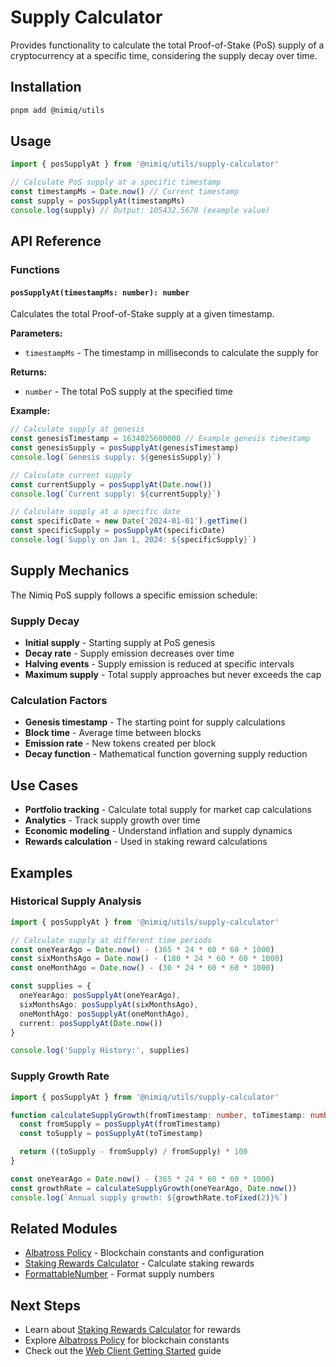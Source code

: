 # Supply Calculator

Provides functionality to calculate the total Proof-of-Stake (PoS) supply of a cryptocurrency at a specific time, considering the supply decay over time.

## Installation

```bash
pnpm add @nimiq/utils
```

## Usage

```typescript
import { posSupplyAt } from '@nimiq/utils/supply-calculator'

// Calculate PoS supply at a specific timestamp
const timestampMs = Date.now() // Current timestamp
const supply = posSupplyAt(timestampMs)
console.log(supply) // Output: 105432.5678 (example value)
```

## API Reference

### Functions

#### `posSupplyAt(timestampMs: number): number`

Calculates the total Proof-of-Stake supply at a given timestamp.

**Parameters:**
- `timestampMs` - The timestamp in milliseconds to calculate the supply for

**Returns:**
- `number` - The total PoS supply at the specified time

**Example:**
```typescript
// Calculate supply at genesis
const genesisTimestamp = 1634025600000 // Example genesis timestamp
const genesisSupply = posSupplyAt(genesisTimestamp)
console.log(`Genesis supply: ${genesisSupply}`)

// Calculate current supply
const currentSupply = posSupplyAt(Date.now())
console.log(`Current supply: ${currentSupply}`)

// Calculate supply at a specific date
const specificDate = new Date('2024-01-01').getTime()
const specificSupply = posSupplyAt(specificDate)
console.log(`Supply on Jan 1, 2024: ${specificSupply}`)
```

## Supply Mechanics

The Nimiq PoS supply follows a specific emission schedule:

### Supply Decay

- **Initial supply** - Starting supply at PoS genesis
- **Decay rate** - Supply emission decreases over time
- **Halving events** - Supply emission is reduced at specific intervals
- **Maximum supply** - Total supply approaches but never exceeds the cap

### Calculation Factors

- **Genesis timestamp** - The starting point for supply calculations
- **Block time** - Average time between blocks
- **Emission rate** - New tokens created per block
- **Decay function** - Mathematical function governing supply reduction

## Use Cases

- **Portfolio tracking** - Calculate total supply for market cap calculations
- **Analytics** - Track supply growth over time
- **Economic modeling** - Understand inflation and supply dynamics
- **Rewards calculation** - Used in staking reward calculations

## Examples

### Historical Supply Analysis

```typescript
import { posSupplyAt } from '@nimiq/utils/supply-calculator'

// Calculate supply at different time periods
const oneYearAgo = Date.now() - (365 * 24 * 60 * 60 * 1000)
const sixMonthsAgo = Date.now() - (180 * 24 * 60 * 60 * 1000)
const oneMonthAgo = Date.now() - (30 * 24 * 60 * 60 * 1000)

const supplies = {
  oneYearAgo: posSupplyAt(oneYearAgo),
  sixMonthsAgo: posSupplyAt(sixMonthsAgo),
  oneMonthAgo: posSupplyAt(oneMonthAgo),
  current: posSupplyAt(Date.now())
}

console.log('Supply History:', supplies)
```

### Supply Growth Rate

```typescript
import { posSupplyAt } from '@nimiq/utils/supply-calculator'

function calculateSupplyGrowth(fromTimestamp: number, toTimestamp: number): number {
  const fromSupply = posSupplyAt(fromTimestamp)
  const toSupply = posSupplyAt(toTimestamp)

  return ((toSupply - fromSupply) / fromSupply) * 100
}

const oneYearAgo = Date.now() - (365 * 24 * 60 * 60 * 1000)
const growthRate = calculateSupplyGrowth(oneYearAgo, Date.now())
console.log(`Annual supply growth: ${growthRate.toFixed(2)}%`)
```

## Related Modules

- [Albatross Policy](./albatross-policy) - Blockchain constants and configuration
- [Staking Rewards Calculator](./staking-rewards-calculator) - Calculate staking rewards
- [FormattableNumber](./formattable-number) - Format supply numbers

## Next Steps

- Learn about [Staking Rewards Calculator](./staking-rewards-calculator) for rewards
- Explore [Albatross Policy](./albatross-policy) for blockchain constants
- Check out the [Web Client Getting Started](/web-client/getting-started) guide

